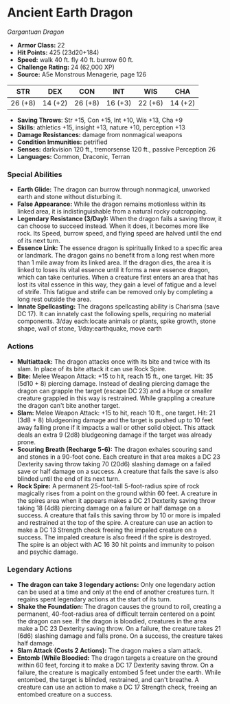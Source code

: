 # Ancient Earth Dragon

*Gargantuan* *Dragon*

- **Armor Class:** 22
- **Hit Points:** 425 (23d20+184)
- **Speed:** walk 40 ft. fly 40 ft. burrow 60 ft.
- **Challenge Rating:** 24 (62,000 XP)
- **Source:** A5e Monstrous Menagerie, page 126

| STR | DEX | CON | INT | WIS | CHA |
| --- | --- | --- | --- | --- | --- |
| 26 (+8) | 14 (+2) | 26 (+8) | 16 (+3) | 22 (+6) | 14 (+2) |

- **Saving Throws**: Str +15, Con +15, Int +10, Wis +13, Cha +9
- **Skills:** athletics +15, insight +13, nature +10, perception +13
- **Damage Resistances:** damage from nonmagical weapons
- **Condition Immunities:** petrified
- **Senses:** darkvision 120 ft., tremorsense 120 ft., passive Perception 26
- **Languages:** Common, Draconic, Terran

### Special Abilities

- **Earth Glide:** The dragon can burrow through nonmagical, unworked earth and stone without disturbing it.
- **False Appearance:** While the dragon remains motionless within its linked area, it is indistinguishable from a natural rocky outcropping.
- **Legendary Resistance (3/Day):** When the dragon fails a saving throw, it can choose to succeed instead. When it does, it becomes more like rock. Its Speed, burrow speed, and flying speed are halved until the end of its next turn.
- **Essence Link:** The essence dragon is spiritually linked to a specific area or landmark. The dragon gains no benefit from a long rest when more than 1 mile away from its linked area. If the dragon dies, the area it is linked to loses its vital essence until it forms a new essence dragon, which can take centuries. When a creature first enters an area that has lost its vital essence in this way, they gain a level of fatigue and a level of strife. This fatigue and strife can be removed only by completing a long rest outside the area.
- **Innate Spellcasting:** The dragons spellcasting ability is Charisma (save DC 17). It can innately cast the following spells, requiring no material components. 3/day each:locate animals or plants, spike growth, stone shape, wall of stone,  1/day:earthquake, move earth

### Actions

- **Multiattack:** The dragon attacks once with its bite and twice with its slam. In place of its bite attack  it can use Rock Spire.
- **Bite:** Melee Weapon Attack: +15 to hit, reach 15 ft., one target. Hit: 35 (5d10 + 8) piercing damage. Instead of dealing piercing damage  the dragon can grapple the target (escape DC 23)  and a Huge or smaller creature grappled in this way is restrained. While grappling a creature  the dragon can't bite another target.
- **Slam:** Melee Weapon Attack: +15 to hit, reach 10 ft., one target. Hit: 21 (3d8 + 8) bludgeoning damage  and the target is pushed up to 10 feet away  falling prone if it impacts a wall or other solid object. This attack deals an extra 9 (2d8) bludgeoning damage if the target was already prone.
- **Scouring Breath (Recharge 5-6):** The dragon exhales scouring sand and stones in a 90-foot cone. Each creature in that area makes a DC 23 Dexterity saving throw  taking 70 (20d6) slashing damage on a failed save or half damage on a success. A creature that fails the save is also blinded until the end of its next turn.
- **Rock Spire:** A permanent  25-foot-tall  5-foot-radius spire of rock magically rises from a point on the ground within 60 feet. A creature in the spires area when it appears makes a DC 21 Dexterity saving throw  taking 18 (4d8) piercing damage on a failure or half damage on a success. A creature that fails this saving throw by 10 or more is impaled and restrained at the top of the spire. A creature can use an action to make a DC 13 Strength check  freeing the impaled creature on a success. The impaled creature is also freed if the spire is destroyed. The spire is an object with AC 16  30 hit points  and immunity to poison and psychic damage.



### Legendary Actions

- **The dragon can take 3 legendary actions:** Only one legendary action can be used at a time and only at the end of another creatures turn. It regains spent legendary actions at the start of its turn.
- **Shake the Foundation:** The dragon causes the ground to roil, creating a permanent, 40-foot-radius area of difficult terrain centered on a point the dragon can see. If the dragon is bloodied, creatures in the area make a DC 23 Dexterity saving throw. On a failure, the creature takes 21 (6d6) slashing damage and falls prone. On a success, the creature takes half damage.
- **Slam Attack (Costs 2 Actions):** The dragon makes a slam attack.
- **Entomb (While Bloodied:** The dragon targets a creature on the ground within 60 feet, forcing it to make a DC 17 Dexterity saving throw. On a failure, the creature is magically entombed 5 feet under the earth. While entombed, the target is blinded, restrained, and can't breathe. A creature can use an action to make a DC 17 Strength check, freeing an entombed creature on a success.
